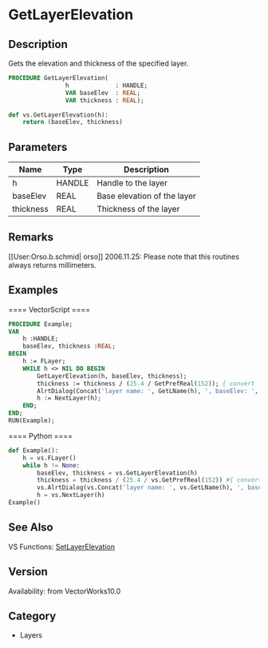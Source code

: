# GetLayerElevation

## Description
Gets the elevation and thickness of the specified layer.

```pascal
PROCEDURE GetLayerElevation(
				h             : HANDLE;
				VAR baseElev  : REAL;
				VAR thickness : REAL);
```

```python
def vs.GetLayerElevation(h):
    return (baseElev, thickness)
```

## Parameters
|Name|Type|Description|
|---|---|---|
|h|HANDLE|Handle to the layer|
|baseElev|REAL|Base elevation of the layer|
|thickness|REAL|Thickness of the layer|

## Remarks
[[User:Orso.b.schmid| orso]] 2006.11.25: Please note that this routines always returns millimeters.

## Examples
==== VectorScript ====
```pascal
PROCEDURE Example;
VAR
    h :HANDLE; 
    baseElev, thickness :REAL;
BEGIN
    h := FLayer;
    WHILE h <> NIL DO BEGIN
        GetLayerElevation(h, baseElev, thickness);
        thickness := thickness / (25.4 / GetPrefReal(152)); { convert from mm to current units }
        AlrtDialog(Concat('layer name: ', GetLName(h), ', baseElev: ', baseElev, ', thickness: ', thickness));
        h := NextLayer(h);
    END;
END;
RUN(Example);
```
==== Python ====
```python
def Example():
    h = vs.FLayer()
    while h != None:
        baseElev, thickness = vs.GetLayerElevation(h)
        thickness = thickness / (25.4 / vs.GetPrefReal(152)) #{ convert from mm to current units }
        vs.AlrtDialog(vs.Concat('layer name: ', vs.GetLName(h), ', baseElev: ', baseElev, ', thickness: ', thickness))
        h = vs.NextLayer(h)
Example()
```

## See Also
VS Functions:
[SetLayerElevation](SetLayerElevation.md)

## Version
Availability: from VectorWorks10.0

## Category
* Layers

